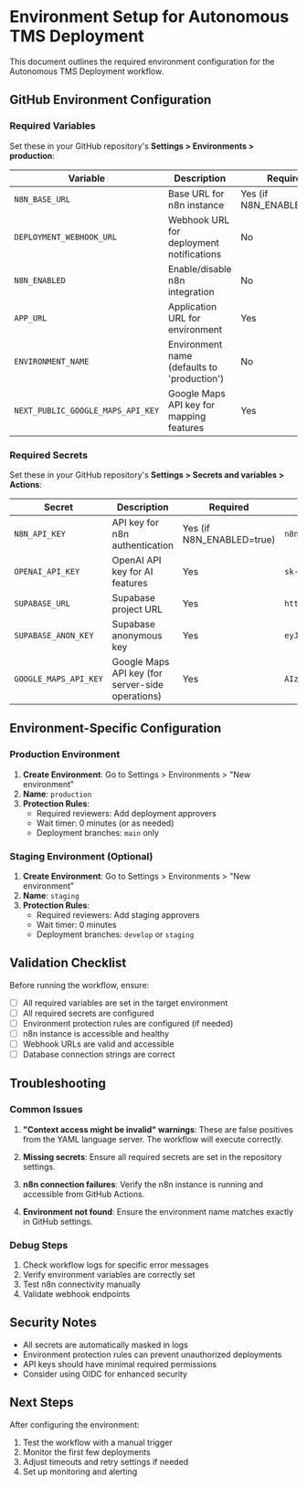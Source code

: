 # Environment Setup for Autonomous TMS Deployment

This document outlines the required environment configuration for the Autonomous TMS Deployment workflow.

## GitHub Environment Configuration

### Required Variables

Set these in your GitHub repository's **Settings > Environments > production**:

| Variable | Description | Required | Example |
|----------|-------------|----------|---------|
| `N8N_BASE_URL` | Base URL for n8n instance | Yes (if N8N_ENABLED=true) | `https://n8n.yourdomain.com` |
| `DEPLOYMENT_WEBHOOK_URL` | Webhook URL for deployment notifications | No | `https://hooks.slack.com/...` |
| `N8N_ENABLED` | Enable/disable n8n integration | No | `true` or `false` |
| `APP_URL` | Application URL for environment | Yes | `https://app.yourdomain.com` |
| `ENVIRONMENT_NAME` | Environment name (defaults to 'production') | No | `staging`, `production` |
| `NEXT_PUBLIC_GOOGLE_MAPS_API_KEY` | Google Maps API key for mapping features | Yes | `AIza...` |

### Required Secrets

Set these in your GitHub repository's **Settings > Secrets and variables > Actions**:

| Secret | Description | Required | Example |
|--------|-------------|----------|---------|
| `N8N_API_KEY` | API key for n8n authentication | Yes (if N8N_ENABLED=true) | `n8n_api_key_here` |
| `OPENAI_API_KEY` | OpenAI API key for AI features | Yes | `sk-...` |
| `SUPABASE_URL` | Supabase project URL | Yes | `https://project.supabase.co` |
| `SUPABASE_ANON_KEY` | Supabase anonymous key | Yes | `eyJ...` |
| `GOOGLE_MAPS_API_KEY` | Google Maps API key (for server-side operations) | Yes | `AIza...` |

## Environment-Specific Configuration

### Production Environment

1. **Create Environment**: Go to Settings > Environments > "New environment"
2. **Name**: `production`
3. **Protection Rules**: 
   - Required reviewers: Add deployment approvers
   - Wait timer: 0 minutes (or as needed)
   - Deployment branches: `main` only

### Staging Environment (Optional)

1. **Create Environment**: Go to Settings > Environments > "New environment"
2. **Name**: `staging`
3. **Protection Rules**: 
   - Required reviewers: Add staging approvers
   - Wait timer: 0 minutes
   - Deployment branches: `develop` or `staging`

## Validation Checklist

Before running the workflow, ensure:

- [ ] All required variables are set in the target environment
- [ ] All required secrets are configured
- [ ] Environment protection rules are configured (if needed)
- [ ] n8n instance is accessible and healthy
- [ ] Webhook URLs are valid and accessible
- [ ] Database connection strings are correct

## Troubleshooting

### Common Issues

1. **"Context access might be invalid" warnings**: These are false positives from the YAML language server. The workflow will execute correctly.

2. **Missing secrets**: Ensure all required secrets are set in the repository settings.

3. **n8n connection failures**: Verify the n8n instance is running and accessible from GitHub Actions.

4. **Environment not found**: Ensure the environment name matches exactly in GitHub settings.

### Debug Steps

1. Check workflow logs for specific error messages
2. Verify environment variables are correctly set
3. Test n8n connectivity manually
4. Validate webhook endpoints

## Security Notes

- All secrets are automatically masked in logs
- Environment protection rules can prevent unauthorized deployments
- API keys should have minimal required permissions
- Consider using OIDC for enhanced security

## Next Steps

After configuring the environment:

1. Test the workflow with a manual trigger
2. Monitor the first few deployments
3. Adjust timeouts and retry settings if needed
4. Set up monitoring and alerting

